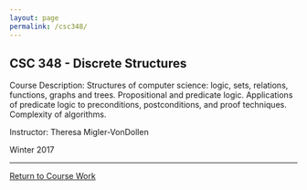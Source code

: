 ```yaml
---
layout: page
permalink: /csc348/
---
```


CSC 348 - Discrete Structures
---------------------------------

Course Description: Structures of computer science: logic, sets, relations, functions, graphs and trees. Propositional and predicate logic. Applications of predicate logic to preconditions, postconditions, and proof techniques. Complexity of algorithms.

Instructor: Theresa Migler-VonDollen

Winter 2017

--------

[Return to Course Work](https://jonscott20.github.io/course_work/)
